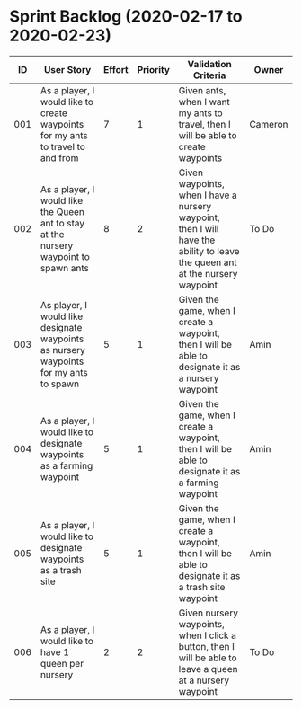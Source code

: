 # Sprint Backlog (2020-02-17 to 2020-02-23)

| ID | User Story | Effort | Priority | Validation Criteria | Owner |
|----|------------|--------|----------|---------------------|-------|
| 001 | As a player, I would like to create waypoints for my ants to travel to and from | 7 | 1 | Given ants, when I want my ants to travel, then I will be able to create waypoints  | Cameron | 
| 002 | As a player, I would like the Queen ant to stay at the nursery waypoint to spawn ants | 8 | 2 | Given waypoints, when I have a nursery waypoint, then I will have the ability to leave the queen ant at the nursery waypoint| To Do |
| 003 | As player, I would like designate waypoints as nursery waypoints for my ants to spawn | 5 | 1 | Given the game, when I create a waypoint, then I will be able to designate it as a nursery waypoint | Amin |
| 004 | As a player, I would like to designate waypoints as a farming waypoint | 5 | 1 | Given the game, when I create a waypoint, then I will be able to designate it as a farming waypoint | Amin | 
| 005 | As a player, I would like to designate waypoints as a trash site | 5 | 1 | Given the game, when I create a waypoint, then I will be able to designate it as a trash site waypoint | Amin | 
| 006 | As a player, I would like to have 1 queen per nursery | 2 | 2 | Given nursery waypoints, when I click a button, then I will be able to leave a queen at a nursery waypoint | To Do |
